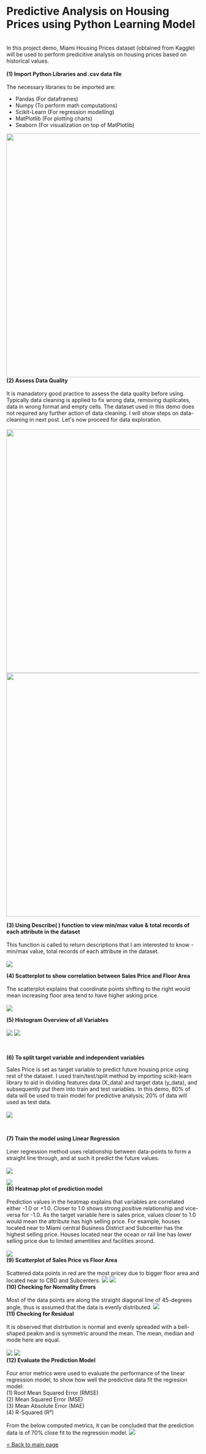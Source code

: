 # Predictive Analysis on Housing Prices using Python Learning Model
<br>
In this project demo, Miami Housing Prices dataset (obtained from Kaggle) will be used to perform predicitive analysis on housing prices based on historical values. 
<br> <br>
<b>(1) Import Python Libraries and .csv data file<br><br> </b>
The necessary libraries to be imported are: <br> 

- Pandas  (For dataframes)<br>
- Numpy (To perform math computations)<br> 
- Scikit-Learn (For regression modelling)<br>
- MatPlotlib (For plotting charts)<br>
- Seaborn (For visualization on top of MatPlotlib) <br>
<img src="https://github.com/hueeylow/python/blob/main/01_Import_Lib_CSV.gif" width="635">
<br>
<b> (2) Assess Data Quality </b><br>  <br>
  It is manadatory good practice to assess the data quality before using. Typically data cleaning is applied to fix wrong data, removing duplicates, data in wrong format and empty cells. The dataset used in this demo does not required any further action of data cleaning. I will show steps on data-cleaning in next post. Let's now proceed for data exploration. <br><br>
<img src="https://github.com/hueeylow/python/blob/main/02_CheckNull.gif" width="635">
<img src="https://github.com/hueeylow/python/blob/main/03_CheckMissingValue.gif" width="635">

<b> (3) Using Describe( ) function to view min/max value & total records of each attribute in the dataset</b><br> <br> 
This function is called to return descriptions that I am interested to know - min/max value, total records of each attribute in the dataset.<br><br>
<img src="https://github.com/hueeylow/python/blob/main/04_CheckMissingValue.gif">
<br>

<b> (4) Scatterplot to show correlation between Sales Price and Floor Area</b><br>  <br>
The scatterplot explains that coordinate points shifting to the right would mean increasing floor area tend to have higher asking price.<br><br>
<img src="https://github.com/hueeylow/python/blob/main/05_TotalLvgArea_SalesPrice.gif">
<br>

<b> (5) Histogram Overview of all Variables </b><br>  <br>
<img src="https://github.com/hueeylow/python/blob/main/06_Histogram1.gif">
<img src="https://github.com/hueeylow/python/blob/main/06_Histogram2.gif">

<br>

<b> (6) To split target variable and independent variables </b><br> 

Sales Price is set as target variable to predict future housing price using rest of the dataset. I used train/test/split method by importing scikit-learn library to aid in dividing features data (X_data) and target data (y_data), and subsequently put them into train and test variables. In this demo, 80% of data will be used to train model for predictive analysis; 20% of data will used as test data.<br> <br> 
<img src="https://github.com/hueeylow/python/blob/main/07_Split_Data.gif" width>

<br>

<b> (7) Train the model using Linear Regression </b><br>  <br>
Liner regression method uses relationship between data-points to form a straight line through, and at such it predict the future values.
<br><br>
<img src="https://github.com/hueeylow/python/blob/main/08_LinearRegression.gif">

<img src="https://github.com/hueeylow/python/blob/main/09_PredictionModel_Output.gif ">
<br>
<b> (8) Heatmap plot of prediction model </b><br>  <br>
Prediction values in the heatmap explains that variables are correlated either -1.0 or +1.0. Closer to 1.0 shows strong positive relationship and vice-versa for -1.0. As the target variable here is sales price, values closer to 1.0 would mean the attribute has high selling price. For example, houses located near to Miami central Business District and Subcenter has the highest selling price. Houses located near the ocean or rail line has lower selling price due to limited amentities and facilities around.<br>
<br>
<img src="https://github.com/hueeylow/python/blob/main/10_Heatmap_PredictionModel.gif">
<br>
<b> (9) Scatterplot of Sales Price vs Floor Area </b><br>  <br>
Scattered data points in red are the most pricey due to bigger floor area and located near to CBD and Subcenters.
<img src="https://github.com/hueeylow/python/blob/main/11_Scatterplot_Sales_Prc.gif">
<img src="https://github.com/hueeylow/python/blob/main/12_Scatterplot_Sales_Prc_Map.gif">

<br>
<b> (10) Checking for Normality Errors </b><br>  <br>
Most of the data points are along the straight diagonal line of 45-degrees angle, thus is assumed that the data is evenly distributed.
<img src="https://github.com/hueeylow/python/blob/main/13_Checking_Normality_Errors.gif">

<br>
<b> (11) Checking for Residual </b><br> 
<br>
It is observed that distrbution is normal and evenly spreaded with a bell-shaped peakm and is symmetric around the mean. The mean, median and mode here are equal.<br><br>
<img src="https://github.com/hueeylow/python/blob/main/14_Checking_Residual_1.gif">

<img src="https://github.com/hueeylow/python/blob/main/14_Checking_Residual_2.gif">

<br>
<b> (12) Evaluate the Prediction Model </b><br>
<br>
Four error metrics were used to evaluate the performance of the linear regression model, to show how well the predictive data fit the regresion model: <br>
(1) Root Mean Squared Error (RMSE) <br>
(2) Mean Squared Error (MSE)  <br>
(3) Mean Absolute Error (MAE) <br>
(4) R-Squared (R²) <br>
<br>
From the below computed metrics, it can be concluded that the prediction data is of 70% close fit to the regression model.
<img src="https://github.com/hueeylow/python/blob/main/15_Check_Alogrithm.gif">
<br>

<a href="https://github.com/hueeylow"> < Back to main page </a>
